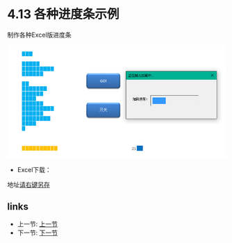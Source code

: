 # 4.13 各种进度条示例
制作各种Excel版进度条

![](/images/4.13.jpg)

- Excel下载：

地址[请右键另存](/src/4.13.xls)

## links
  * 上一节: [上一节](<04.12.md>)
  * 下一节: [下一节](<05.0.md>)
